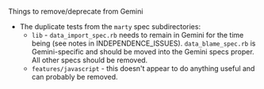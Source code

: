 Things to remove/deprecate from Gemini

- The duplicate tests from the `marty` spec subdirectories:
  - `lib` - `data_import_spec.rb` needs to remain in Gemini for the time being (see notes in INDEPENDENCE_ISSUES). `data_blame_spec.rb`
  is Gemini-specific and should be moved into the Gemini specs proper. All other specs should be removed.
  - `features/javascript` - this doesn't appear to do anything useful and can probably be removed.

